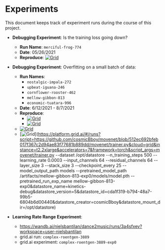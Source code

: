 # Experiments

This document keeps track of experiment runs during the course of this project.

- **Debugging Experiment**: Is the training loss going down?
  - **Run Name**: `merciful-frog-774`
  - **Date**: 05/26/2021
  - **Reproduce**: [![Grid](https://img.shields.io/badge/rid_AI-run-78FF96.svg?labelColor=black&logo=data:image/svg%2bxml;base64,PHN2ZyB3aWR0aD0iNDgiIGhlaWdodD0iNDgiIGZpbGw9Im5vbmUiIHhtbG5zPSJodHRwOi8vd3d3LnczLm9yZy8yMDAwL3N2ZyI+PHBhdGggZD0iTTEgMTR2MjBhMTQgMTQgMCAwMDE0IDE0aDlWMzYuOEgxMi42VjExaDIyLjV2N2gxMS4yVjE0QTE0IDE0IDAgMDAzMi40IDBIMTVBMTQgMTQgMCAwMDEgMTR6IiBmaWxsPSIjZmZmIi8+PHBhdGggZD0iTTM1LjIgNDhoMTEuMlYyNS41SDIzLjl2MTEuM2gxMS4zVjQ4eiIgZmlsbD0iI2ZmZiIvPjwvc3ZnPg==)](https://platform.grid.ai/#/runs?script=https://github.com/cosmicBboy/movenet/blob/fdce62ba4744df79d7380e51041a79227ddf5031/movenet/trainer.py&cloud=grid&instance=t2.2xlarge&accelerators=7&disk_size=200&framework=lightning&script_args=grid%20train%20--g_datastore_name%20kinetics-debug%20--g_datastore_mount_dir%20%2Fkinetics_debug%20--g_datastore_version%203%20--g_instance_type%20t2.2xlarge%20--g_cpus%207%20--g_memory%2032G%20movenet%2Ftrainer.py%20--dataset%20%2Fkinetics_debug%20--n_training_steps%20500%20--learning_rate%200.0003%20--input_channels%2064%20--residual_channels%2064%20--layer_size%203%20--stack_size%203)

- **Debugging Experiment**: Overfitting on a small batch of data:
  - **Run Names**:
    - `nostalgic-impala-272`
    - `upbeat-iguana-246`
    - `cornflower-rooster-462`
    - `mellow-gibbon-813`
    - `economic-tuatara-996`
  - **Date**: 6/12/2021 - 8/7/2021
  - **Reproduce**:
    - [![Grid](https://img.shields.io/badge/rid_AI-run-78FF96.svg?labelColor=black&logo=data:image/svg%2bxml;base64,PHN2ZyB3aWR0aD0iNDgiIGhlaWdodD0iNDgiIGZpbGw9Im5vbmUiIHhtbG5zPSJodHRwOi8vd3d3LnczLm9yZy8yMDAwL3N2ZyI+PHBhdGggZD0iTTEgMTR2MjBhMTQgMTQgMCAwMDE0IDE0aDlWMzYuOEgxMi42VjExaDIyLjV2N2gxMS4yVjE0QTE0IDE0IDAgMDAzMi40IDBIMTVBMTQgMTQgMCAwMDEgMTR6IiBmaWxsPSIjZmZmIi8+PHBhdGggZD0iTTM1LjIgNDhoMTEuMlYyNS41SDIzLjl2MTEuM2gxMS4zVjQ4eiIgZmlsbD0iI2ZmZiIvPjwvc3ZnPg==)](https://platform.grid.ai/#/runs?script=https://github.com/cosmicBboy/movenet/blob/b0c58c0819a115b0941495e92ef78c2dcf4d890b/movenet/trainer.py&cloud=grid&instance=t2.2xlarge&accelerators=7&disk_size=200&framework=lightning&script_args=grid%20train%20--config%20%2Ftmp%2Fgridai-config.yml%20movenet%2Ftrainer.py%20--dataset%20%2Fkinetics_debug%20--n_training_steps%20500%20--learning_rate%200.0003%20--input_channels%2064%20--residual_channels%2064%20--layer_size%203%20--stack_size%203%20--checkpoint_every%2025)
    - [![Grid](https://img.shields.io/badge/rid_AI-run-78FF96.svg?labelColor=black&logo=data:image/svg%2bxml;base64,PHN2ZyB3aWR0aD0iNDgiIGhlaWdodD0iNDgiIGZpbGw9Im5vbmUiIHhtbG5zPSJodHRwOi8vd3d3LnczLm9yZy8yMDAwL3N2ZyI+PHBhdGggZD0iTTEgMTR2MjBhMTQgMTQgMCAwMDE0IDE0aDlWMzYuOEgxMi42VjExaDIyLjV2N2gxMS4yVjE0QTE0IDE0IDAgMDAzMi40IDBIMTVBMTQgMTQgMCAwMDEgMTR6IiBmaWxsPSIjZmZmIi8+PHBhdGggZD0iTTM1LjIgNDhoMTEuMlYyNS41SDIzLjl2MTEuM2gxMS4zVjQ4eiIgZmlsbD0iI2ZmZiIvPjwvc3ZnPg==)](https://platform.grid.ai/#/runs?script=https://github.com/cosmicBboy/movenet/blob/50be271c68ff0c4dbd23bf94ed8a748851588379/movenet/trainer.py&cloud=grid&instance=t2.2xlarge&accelerators=7&disk_size=200&framework=lightning&script_args=grid%20train%20--config%20%2Ftmp%2Fgridai-config.yml%20movenet%2Ftrainer.py%20--dataset%20%2Fkinetics_debug%20--n_training_steps%20500%20--learning_rate%200.0003%20--input_channels%2064%20--residual_channels%2064%20--layer_size%203%20--stack_size%203%20--checkpoint_every%2025%20--pretrained_model_path%20%2Fartifacts%2Fnostalgic-impala-272-exp0%2Fmodels%2F20210612210715%2Fmodel.pth%20--pretrained_run_exp_name%20nostalgic-impala-272-exp0)
   - [![Grid](https://img.shields.io/badge/rid_AI-run-78FF96.svg?labelColor=black&logo=data:image/svg%2bxml;base64,PHN2ZyB3aWR0aD0iNDgiIGhlaWdodD0iNDgiIGZpbGw9Im5vbmUiIHhtbG5zPSJodHRwOi8vd3d3LnczLm9yZy8yMDAwL3N2ZyI+PHBhdGggZD0iTTEgMTR2MjBhMTQgMTQgMCAwMDE0IDE0aDlWMzYuOEgxMi42VjExaDIyLjV2N2gxMS4yVjE0QTE0IDE0IDAgMDAzMi40IDBIMTVBMTQgMTQgMCAwMDEgMTR6IiBmaWxsPSIjZmZmIi8+PHBhdGggZD0iTTM1LjIgNDhoMTEuMlYyNS41SDIzLjl2MTEuM2gxMS4zVjQ4eiIgZmlsbD0iI2ZmZiIvPjwvc3ZnPg==)](https://platform.grid.ai/#/runs?script=https://github.com/cosmicBboy/movenet/blob/206162cfd2c747c9e85a228f46fc926a443bd7a3/movenet/trainer.py&cloud=grid&instance=t2.2xlarge&accelerators=7&disk_size=200&framework=torch&script_args=grid%20run%20--config%20%2Ftmp%2Fgridai-config.yml%20movenet%2Ftrainer.py%20--dataset%20%2Fopt%2Fdatastore%20--n_training_steps%20500%20--learning_rate%200.0003%20--input_channels%2064%20--residual_channels%2064%20--layer_size%203%20--stack_size%203%20--checkpoint_every%2025%20--model_output_path%20models%20--pretrained_model_path%20%2Fartifacts%2Fcornflower-rooster-462-exp0%2Fmodels%2Fmodel.pth%20--pretrained_run_exp_name%20cornflower-rooster-462-exp0)
   - [![Grid](https://img.shields.io/badge/rid_AI-run-78FF96.svg?labelColor=black&logo=data:image/svg%2bxml;base64,PHN2ZyB3aWR0aD0iNDgiIGhlaWdodD0iNDgiIGZpbGw9Im5vbmUiIHhtbG5zPSJodHRwOi8vd3d3LnczLm9yZy8yMDAwL3N2ZyI+PHBhdGggZD0iTTEgMTR2MjBhMTQgMTQgMCAwMDE0IDE0aDlWMzYuOEgxMi42VjExaDIyLjV2N2gxMS4yVjE0QTE0IDE0IDAgMDAzMi40IDBIMTVBMTQgMTQgMCAwMDEgMTR6IiBmaWxsPSIjZmZmIi8+PHBhdGggZD0iTTM1LjIgNDhoMTEuMlYyNS41SDIzLjl2MTEuM2gxMS4zVjQ4eiIgZmlsbD0iI2ZmZiIvPjwvc3ZnPg==)](https://platform.grid.ai/#/runs?script=https://github.com/cosmicBboy/movenet/blob/512ec692bfeb017f367c2d94ae83f77681b889dd/movenet/trainer.py&cloud=grid&instance=t2.2xlarge&accelerators=7&framework=torch&script_args=movenet/trainer.py --dataset /opt/datastore --n_training_steps 500 --learning_rate 0.0003 --input_channels 64 --residual_channels 64 --layer_size 3 --stack_size 3 --checkpoint_every 25 --model_output_path models --pretrained_model_path /artifacts/mellow-gibbon-813-exp0/models/model.pth --pretrained_run_exp_name mellow-gibbon-813-exp0&datastore_name=kinetics-debug&datastore_version=5&datastore_id=cda1f319-b794-48a7-99b5-6804b6d00440&datastore_creator=cosmicBboy&datastore_mount_dir=/opt/datastore)

- **Learning Rate Range Experiment**:
  - https://wandb.ai/nielsbantilan/dance2music/runs/3a4sfxev?workspace=user-nielsbantilan
  - grid.ai run: `complex-roentgen-3889`
  - grid.ai experiment: `complex-roentgen-3889-exp0`
